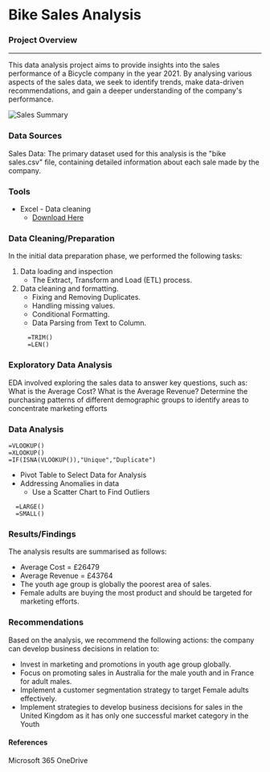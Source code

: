 # Bike Sales Analysis

### Project Overview
---
This data analysis project aims to provide insights into the sales performance of a Bicycle company in the year 2021. By analysing various aspects of the sales data, we seek to identify trends, make data-driven recommendations, and gain a deeper understanding of the company's performance.


![Sales Summary](https://github.com/TeniOT/Excel-visual/assets/164643376/5346f317-04a4-49b5-abf5-df3d79f4a07c)



### Data Sources 
Sales Data: The primary dataset used for this analysis is the "bike sales.csv" file, containing detailed information about each sale made by the company.

### Tools
- Excel - Data cleaning
  - [Download Here](https://skillsforall.com/launch?id=1b81c11b-147b-49aa-8f87-a3469f24d280&tab=curriculum&view=98cbced0-abf6-53ca-b984-ef587df3e600)

### Data Cleaning/Preparation
In the initial data preparation phase, we performed the following tasks:
1. Data loading and inspection
   - The Extract, Transform and Load (ETL) process.
2. Data cleaning and formatting.
   - Fixing and Removing Duplicates.
   - Handling missing values.
   - Conditional Formatting.
   - Data Parsing from Text to Column.
   ```Excel
     =TRIM()
     =LEN()
   ``` 

### Exploratory Data Analysis
EDA involved exploring the sales data to answer key questions, such as:
What is the Average Cost?
What is the Average Revenue?
Determine the purchasing patterns of different demographic groups to identify areas to concentrate marketing efforts

### Data Analysis
```Excel
=VLOOKUP()
=XLOOKUP()
=IF(ISNA(VLOOKUP()),"Unique","Duplicate")
```
- Pivot Table to Select Data for Analysis
- Addressing Anomalies in data
  - Use a Scatter Chart to Find Outliers
```Excel
  =LARGE()
  =SMALL()
```

### Results/Findings
The analysis results are summarised as follows:
- Average Cost = £26479
- Average Revenue = £43764
- The youth age group is globally the poorest area of sales.
- Female adults are buying the most product and should be targeted for marketing efforts.

### Recommendations
Based on the analysis, we recommend the following actions: the company can develop business decisions in relation to:
- Invest in marketing and promotions in youth age group globally.
- Focus on promoting sales in Australia for the male youth and in France for adult males.
- Implement a customer segmentation strategy to target Female adults effectively.
- Implement strategies to develop business decisions for sales in the United Kingdom as it has only one successful market category in the Youth

#### References
Microsoft 365 OneDrive
